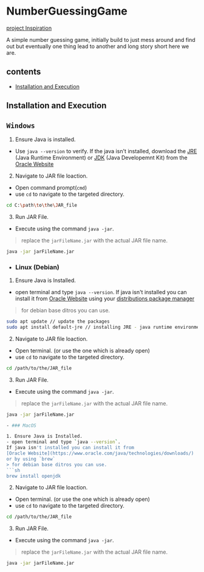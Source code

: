 # NumberGuessingGame
[project Inspiration](https://roadmap.sh/projects/number-guessing-game)

A simple number guessing game, initially build to just mess around and find out
but eventually one thing lead to another and long story short here we are.

## contents
- [Installation and Execution](#installation-and-execution)


## Installation and Execution
## `Windows`
1. Ensure Java is installed.
- Use `java --version` to verify. If the java isn't installed, download
the [JRE](https://www.ibm.com/topics/jre) (Java Runtime Environment) or
[JDK](https://www.geeksforgeeks.org/jdk-in-java/) (Java Developemnt Kit)
from the [Oracle Website](https://www.oracle.com/java/technologies/downloads/)

2. Navigate to JAR file loaction.
- Open command prompt(`cmd`)
- use `cd` to navigate to the targeted directory.
```sh
cd C:\path\to\the\JAR_file
```
3. Run JAR File.
- Execute using the command `java -jar`.
> replace the `jarFileName.jar` with the actual JAR file name.
```sh
java -jar jarFileName.jar
```
- ### Linux (Debian)
1. Ensure Java is Installed.
- open terminal and type `java --version`.
If java isn't installed you can install it from
[Oracle Website](https://www.oracle.com/java/technologies/downloads/)
using your 
[distributions package manager](https://www.linode.com/docs/guides/linux-package-management-overview/)

> for debian base ditros you can use.
```sh
sudo apt update // update the packages
sudo apt install default-jre // installing JRE - java runtime environment.
```
2. Navigate to JAR file loaction.
- Open terminal. (or use the one which is already open)
- use `cd` to navigate to the targeted directory.
```sh
cd /path/to/the/JAR_file
```
3. Run JAR File.
- Execute using the command `java -jar`.
> replace the `jarFileName.jar` with the actual JAR file name.
```sh
java -jar jarFileName.jar

- ### MacOS

1. Ensure Java is Installed.
- open terminal and type `java --version`.
If java isn't installed you can install it from
[Oracle Website](https://www.oracle.com/java/technologies/downloads/)
or by using `brew`
> for debian base ditros you can use.
```sh
brew install openjdk
```
2. Navigate to JAR file loaction.
- Open terminal. (or use the one which is already open)
- use `cd` to navigate to the targeted directory.
```sh
cd /path/to/the/JAR_file
```
3. Run JAR File.
- Execute using the command `java -jar`.
> replace the `jarFileName.jar` with the actual JAR file name.
```sh
java -jar jarFileName.jar
``````



